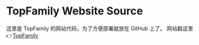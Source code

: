 # TopFamily Website Source
这里是 TopFamily 的网站代码，为了方便部署就放在 GitHub 上了。
网站戳这里👉[TopFamily](topfamily.org)
